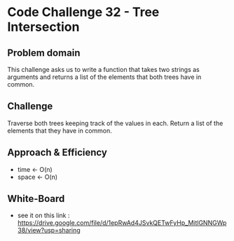 
# Code Challenge 32 - Tree Intersection

## Problem domain
This challenge asks us to write a function that takes two strings as arguments and returns a list of the elements that both trees have in common.

## Challenge
Traverse both trees keeping track of the values in each. Return a list of the elements that they have in common.

## Approach & Efficiency
- time <- O(n)
- space <- O(n)

## White-Board
* see it on this link : https://drive.google.com/file/d/1epRwAd4JSvkQETwFyHp_MitlGNNGWp38/view?usp=sharing